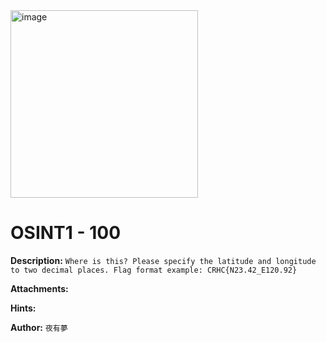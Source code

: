 <img width="300" height="300" alt="image" src="https://github.com/user-attachments/assets/4de81dd2-8e98-4d9e-86eb-4e0f1dd4711a" />

# OSINT1 - 100
**Description:** `Where is this? Please specify the latitude and longitude to two decimal places. Flag format example: CRHC{N23.42_E120.92}` 

**Attachments:**

**Hints:**

**Author:** `夜有夢`
